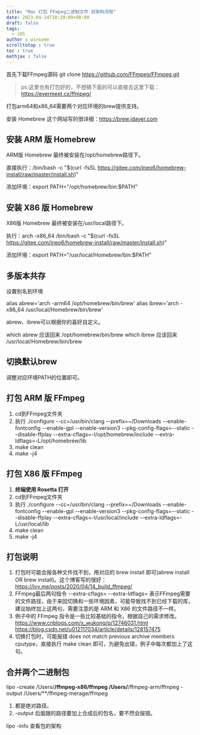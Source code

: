 ```yaml
---
title: "Mac 打包 FFmpeg二进制文件 双架构流程"
date: 2023-04-14T10:29:09+08:00
draft: false
tags: 
  - iOS
author : winsome
scrolltotop : true
toc : true
mathjax : false
---
```


首先下载FFmpeg源码 git clone https://github.com/FFmpeg/FFmpeg.git
>ps:这里也有打包好的，不想搞下面的可以直接去这里下载：https://evermeet.cx/ffmpeg/

打包arm64和x86_64需要两个对应环境的brew提供支持。

安装 Homebrew 这个网站写的很详细：https://brew.idayer.com

## 安装 ARM 版 Homebrew
ARM版 Homebrew 最终被安装在/opt/homebrew路径下。

直接执行：/bin/bash -c "$(curl -fsSL https://gitee.com/ineo6/homebrew-install/raw/master/install.sh)"

添加环境：export PATH="/opt/homebrew/bin:$PATH"

## 安装 X86 版 Homebrew
X86版 Homebrew 最终被安装在/usr/local路径下。

执行：arch -x86_64 /bin/bash -c "$(curl -fsSL https://gitee.com/ineo6/homebrew-install/raw/master/install.sh)"

添加环境：export PATH="/usr/local/Homebrew/bin:$PATH"

## 多版本共存
设置别名到环境

alias abrew='arch -arm64 /opt/homebrew/bin/brew'
alias ibrew='arch -x86_64 /usr/local/Homebrew/bin/brew'

abrew、ibrew可以根据你的喜好自定义。

which abrew 应该回来 /opt/homebrew/bin/brew
which ibrew 应该回来 /usr/local/Homebrew/bin/brew

## 切换默认brew
调整对应环境PATH的位置即可。

## 打包 ARM 版 FFmpeg
1. cd到FFmpeg文件夹
2. 执行 ./configure --cc=/usr/bin/clang --prefix=~/Downloads --enable-fontconfig --enable-gpl --enable-version3 --pkg-config-flags=--static --disable-ffplay --extra-cflags=-I/opt/homebrew/include --extra-ldflags=-L/opt/homebrew/lib
3. make clean
4. make -j4

## 打包 X86 版 FFmpeg
1. **终端使用 Rosetta 打开**
2. cd到FFmpeg文件夹
3. 执行 ./configure --cc=/usr/bin/clang --prefix=~/Downloads --enable-fontconfig --enable-gpl --enable-version3 --pkg-config-flags=--static --disable-ffplay --extra-cflags=-I/usr/local/include --extra-ldflags=-L/usr/local/lib
4. make clean
5. make -j4

## 打包说明
1. 打包时可能会报各种文件找不到，用对应的 brew install 即可(abrew install OR brew install)。这个博客写的很好：https://lvv.me/posts/2020/04/14_build_ffmpeg/
2. FFmpeg最后两句指令 --extra-cflags= --extra-ldflags= 表示FFmpeg需要的文件路径，由于来回切换和一些环境因素，可能导致找不到已经下载的库，建议始终加上这两句，需要注意的是 ARM 和 X86 的文件路径不一样。
3. 例子中的 FFmpeg 指令是一些比较基础的指令，根据自己的需求修改。
https://www.cnblogs.com/x_wukong/p/12746031.html
https://blog.csdn.net/u012117034/article/details/128157475
4. 切换打包时，可能报错 does not match previous archive members cputype，直接执行 make clean 即可，为避免出错，例子中每次都加上了这句。

## 合并两个二进制包
lipo -create /Users/**/ffmpeg-x86/ffmpeg /Users/**/ffmpeg-arm/ffmpeg -output /Users/**/ffmpeg-merage/ffmpeg

1. 都是绝对路径。
2. -output 后面跟的路径要加上合成后的包名，要不然会报错。

lipo -info 查看包的架构
